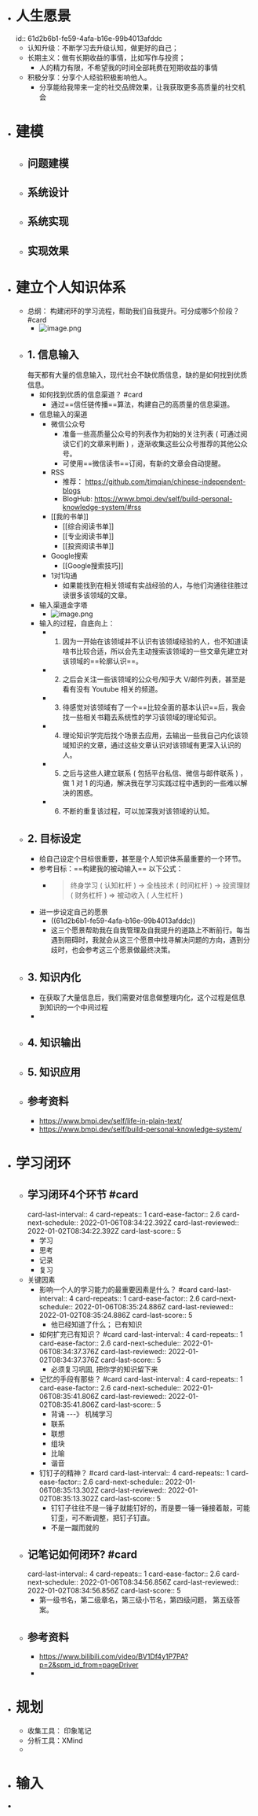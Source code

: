 - # 人生愿景
  id:: 61d2b6b1-fe59-4afa-b16e-99b4013afddc
	- 认知升级：不断学习去升级认知，做更好的自己；
	- 长期主义：做有长期收益的事情，比如写作与投资；
		- 人的精力有限，不希望我的时间全部耗费在短期收益的事情
	- 积极分享：分享个人经验积极影响他人。
		- 分享能给我带来一定的社交品牌效果，让我获取更多高质量的社交机会
- # 建模
	- ## 问题建模
	- ## 系统设计
	- ## 系统实现
	- ## 实现效果
- # 建立个人知识体系
	- 总纲： 构建闭环的学习流程，帮助我们自我提升。可分成哪5个阶段？ #card
		- ![image.png](../assets/image_1641199710215_0.png)
	- ## 1. 信息输入
	  每天都有大量的信息输入，现代社会不缺优质信息，缺的是如何找到优质信息。
		- 如何找到优质的信息渠道？ #card
			- 通过==信任链传播==算法，构建自己的高质量的信息渠道。
		- 信息输入的渠道
			- 微信公众号
				- 准备一些高质量公众号的列表作为初始的关注列表 ( 可通过阅读它们的文章来判断 ) ，逐渐收集这些公众号推荐的其他公众号。
				- 可使用==微信读书==订阅，有新的文章会自动提醒。
			- RSS
				- 推荐： https://github.com/timqian/chinese-independent-blogs
				- BlogHub: https://www.bmpi.dev/self/build-personal-knowledge-system/#rss
			- [[我的书单]]
				- [[综合阅读书单]]
				- [[专业阅读书单]]
				- [[投资阅读书单]]
			- Google搜索
				- [[Google搜索技巧]]
			- 1对1沟通
				- 如果能找到在相关领域有实战经验的人，与他们沟通往往胜过读很多该领域的文章。
		- 输入渠道金字塔
			- ![image.png](../assets/image_1641202012403_0.png)
		- 输入的过程，自底向上：
			- 1. 因为一开始在该领域并不认识有该领域经验的人，也不知道读啥书比较合适，所以会先主动搜索该领域的一些文章先建立对该领域的==轮廓认识==。
			- 2. 之后会关注一些该领域的公众号/知乎大 V/邮件列表，甚至是看有没有 Youtube 相关的频道。
			- 3. 待感觉对该领域有了一个==比较全面的基本认识==后，我会找一些相关书籍去系统性的学习该领域的理论知识。
			- 4. 理论知识学完后找个场景去应用，去输出一些我自己内化该领域知识的文章，通过这些文章认识对该领域有更深入认识的人。
			- 5. 之后与这些人建立联系 ( 包括平台私信、微信与邮件联系 ) ，做 1 对 1 的沟通，解决我在学习实践过程中遇到的一些难以解决的困惑。
			- 6. 不断的重复该过程，可以加深我对该领域的认知。
	- ## 2. 目标设定
		- 给自己设定个目标很重要，甚至是个人知识体系最重要的一个环节。
		- 参考目标：==构建我的被动输入== 以下公式：
			- > 终身学习 ( 认知杠杆 ) -> 全栈技术 ( 时间杠杆 ) -> 投资理财 ( 财务杠杆 ) => 被动收入 ( 人生杠杆 )
		- 进一步设定自己的愿景
			- ((61d2b6b1-fe59-4afa-b16e-99b4013afddc))
			- 这三个愿景帮助我在自我管理及自我提升的道路上不断前行。每当遇到阻碍时，我就会从这三个愿景中找寻解决问题的方向，遇到分歧时，也会参考这三个愿景做最终决策。
	- ## 3. 知识内化
		- 在获取了大量信息后，我们需要对信息做整理内化，这个过程是信息到知识的一个中间过程
		-
	- ## 4. 知识输出
	- ## 5. 知识应用
	- ## 参考资料
		- https://www.bmpi.dev/self/life-in-plain-text/
		- https://www.bmpi.dev/self/build-personal-knowledge-system/
- # 学习闭环
	- ## 学习闭环4个环节 #card
	  card-last-interval:: 4
	  card-repeats:: 1
	  card-ease-factor:: 2.6
	  card-next-schedule:: 2022-01-06T08:34:22.392Z
	  card-last-reviewed:: 2022-01-02T08:34:22.392Z
	  card-last-score:: 5
		- 学习
		- 思考
		- 记录
		- 复习
	- 关键因素
		- 影响一个人的学习能力的最重要因素是什么？ #card
		  card-last-interval:: 4
		  card-repeats:: 1
		  card-ease-factor:: 2.6
		  card-next-schedule:: 2022-01-06T08:35:24.886Z
		  card-last-reviewed:: 2022-01-02T08:35:24.886Z
		  card-last-score:: 5
			- 他已经知道了什么； 已有知识
		- 如何扩充已有知识？ #card
		  card-last-interval:: 4
		  card-repeats:: 1
		  card-ease-factor:: 2.6
		  card-next-schedule:: 2022-01-06T08:34:37.376Z
		  card-last-reviewed:: 2022-01-02T08:34:37.376Z
		  card-last-score:: 5
			- 必须复习巩固, 把你学的知识留下来
		- 记忆的手段有那些？ #card
		  card-last-interval:: 4
		  card-repeats:: 1
		  card-ease-factor:: 2.6
		  card-next-schedule:: 2022-01-06T08:35:41.806Z
		  card-last-reviewed:: 2022-01-02T08:35:41.806Z
		  card-last-score:: 5
			- 背诵  ---》 机械学习
			- 联系
			- 联想
			- 组块
			- 比喻
			- 谐音
		- 钉钉子的精神？ #card
		  card-last-interval:: 4
		  card-repeats:: 1
		  card-ease-factor:: 2.6
		  card-next-schedule:: 2022-01-06T08:35:13.302Z
		  card-last-reviewed:: 2022-01-02T08:35:13.302Z
		  card-last-score:: 5
			- 钉钉子往往不是一锤子就能钉好的，而是要一锤一锤接着敲，可能钉歪，可不断调整，把钉子钉直。
			- 不是一蹴而就的
	- ## 记笔记如何闭环? #card
	  card-last-interval:: 4
	  card-repeats:: 1
	  card-ease-factor:: 2.6
	  card-next-schedule:: 2022-01-06T08:34:56.856Z
	  card-last-reviewed:: 2022-01-02T08:34:56.856Z
	  card-last-score:: 5
		- 第一级书名，第二级章名，第三级小节名，第四级问题， 第五级答案。
	- ## 参考资料
		- https://www.bilibili.com/video/BV1Df4y1P7PA?p=2&spm_id_from=pageDriver
		-
- # 规划
	- 收集工具： 印象笔记
	- 分析工具：XMind
	-
- # 输入
-
